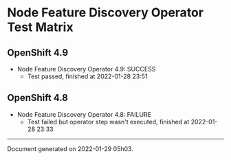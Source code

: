 
Node Feature Discovery Operator Test Matrix
===========================================

OpenShift 4.9
-------------



* Node Feature Discovery Operator 4.9: SUCCESS
  - Test passed, finished at 2022-01-28 23:51

OpenShift 4.8
-------------



* Node Feature Discovery Operator 4.8: FAILURE
  - Test failed but operator step wasn't executed, finished at 2022-01-28 23:33

---
Document generated on 2022-01-29 05h03.
